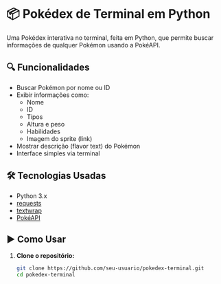 # 📦 Pokédex de Terminal em Python

Uma Pokédex interativa no terminal, feita em Python, que permite buscar informações de qualquer Pokémon usando a PokéAPI.

## 🔍 Funcionalidades

- Buscar Pokémon por nome ou ID
- Exibir informações como:
  - Nome
  - ID
  - Tipos
  - Altura e peso
  - Habilidades
  - Imagem do sprite (link)
- Mostrar descrição (flavor text) do Pokémon
- Interface simples via terminal

## 🛠️ Tecnologias Usadas

- Python 3.x
- [requests](https://pypi.org/project/requests/)
- [textwrap](https://docs.python.org/3/library/textwrap.html)
- [PokéAPI](https://pokeapi.co/)

## ▶️ Como Usar

1. **Clone o repositório:**

   ```bash
   git clone https://github.com/seu-usuario/pokedex-terminal.git
   cd pokedex-terminal
